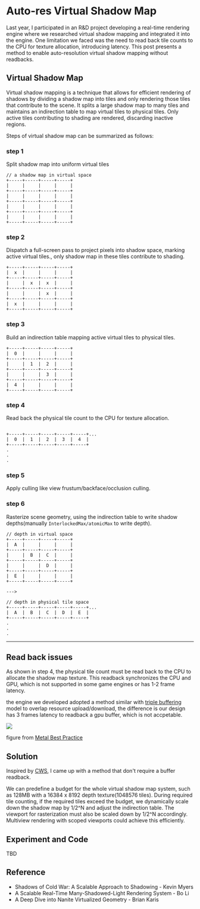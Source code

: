 # Auto-res Virtual Shadow Map

Last year, I participated in an R&D project developing a real-time rendering engine where we researched virtual shadow mapping and integrated it into the engine. One limitation we faced was the need to read back tile counts to the CPU for texture allocation, introducing latency. This post presents a method to enable auto-resolution virtual shadow mapping without readbacks.

## Virtual Shadow Map

Virtual shadow mapping is a technique that allows for efficient rendering of shadows by dividing a shadow map into tiles and only rendering those tiles that contribute to the scene. It splits a large shadow map to many tiles and maintains an indirection table to map virtual tiles to physical tiles. Only active tiles contributing to shading are rendered, discarding inactive regions.

Steps of virtual shadow map can be summarized as follows:

### step 1

Split shadow map into uniform virtual tiles

```
// a shadow map in virtual space
+-----+-----+-----+-----+
|     |     |     |     |
+-----+-----+-----+-----+
|     |     |     |     |
+-----+-----+-----+-----+
|     |     |     |     |
+-----+-----+-----+-----+
|     |     |     |     |
+-----+-----+-----+-----+
```

### step 2

Dispatch a full-screen pass to project pixels into shadow space, marking active virtual tiles., only shadow map in these tiles contribute to shading.

```
+-----+-----+-----+-----+
|  x  |     |     |     |
+-----+-----+-----+-----+
|     |  x  |  x  |     |
+-----+-----+-----+-----+
|     |     |  x  |     |
+-----+-----+-----+-----+
|  x  |     |     |     |
+-----+-----+-----+-----+

```

### step 3

Build an indirection table mapping active virtual tiles to physical tiles.

```
+-----+-----+-----+-----+
|  0  |     |     |     |
+-----+-----+-----+-----+
|     |  1  |  2  |     |
+-----+-----+-----+-----+
|     |     |  3  |     |
+-----+-----+-----+-----+
|  4  |     |     |     |
+-----+-----+-----+-----+

```

### step 4

Read back the physical tile count to the CPU for texture allocation.

```

+-----+-----+-----+-----+-----+...
|  0  |  1  |  2  |  3  |  4  |
+-----+-----+-----+-----+-----+
.
.
.
```

### step 5

Apply culling like view frustum/backface/occlusion culling.

### step 6

Rasterize scene geometry, using the indirection table to write shadow depths(manually `InterlockedMax/atomicMax` to write depth).

```
// depth in virtual space
+-----+-----+-----+-----+
|  A  |     |     |     |
+-----+-----+-----+-----+
|     |  B  |  C  |     |
+-----+-----+-----+-----+
|     |     |  D  |     |
+-----+-----+-----+-----+
|  E  |     |     |     |
+-----+-----+-----+-----+

--->

// depth in physical tile space
+-----+-----+-----+-----+-----+...
|  A  |  B  |  C  |  D  |  E  |
+-----+-----+-----+-----+-----+
.
.
.
```

---

## Read back issues

As shown in step 4, the physical tile count must be read back to the CPU to allocate the shadow map texture. This readback synchronizes the CPU and GPU, which is not supported in some game engines or has 1-2 frame latency.

the engine we developed adopted a method similar with [triple buffering](https://developer.apple.com/library/archive/documentation/3DDrawing/Conceptual/MTLBestPracticesGuide/TripleBuffering.html) model to overlap resource upload/download, the difference is our design has 3 frames latency to readback a gpu buffer, which is not accpetable.

![](https://developer.apple.com/library/archive/documentation/3DDrawing/Conceptual/MTLBestPracticesGuide/Art/ResourceManagement_TripleBuffering_2x.png)

figure from [Metal Best Practice]()

## Solution

Inspired by [CWS](https://research.activision.com/publications/2021/10/shadows-of-cold-war--a-scalable-approach-to-shadowing), I came up with a method that don't require a buffer readback.

We can predefine a budget for the whole virtual shadow map system, such as 128MB with a 16384 x 8192 depth texture(1048576 tiles). During required tile counting, if the required tiles exceed the budget, we dynamically scale down the shadow map by 1/2^N and adjust the indirection table. The viewport for rasterization must also be scaled down by 1/2^N accordingly. Multiview rendering with scoped viewports could achieve this efficiently.

## Experiment and Code

TBD

## Reference

- Shadows of Cold War: A Scalable Approach to Shadowing - Kevin Myers
- A Scalable Real-Time Many-Shadowed-Light Rendering System - Bo Li
- A Deep Dive into Nanite Virtualized Geometry - Brian Karis
